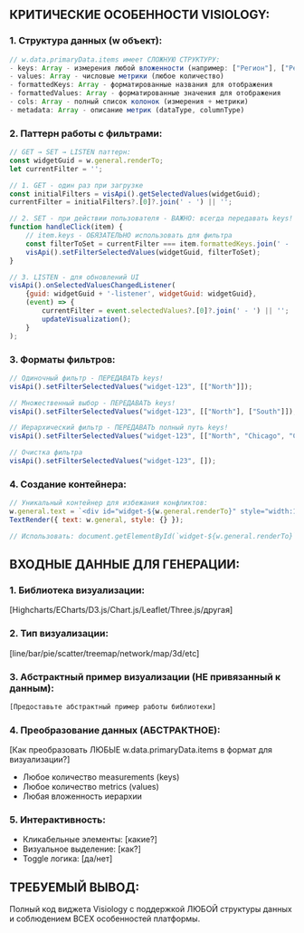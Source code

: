 ## КРИТИЧЕСКИЕ ОСОБЕННОСТИ VISIOLOGY:

### 1. Структура данных (w объект):
```javascript
// w.data.primaryData.items имеет СЛОЖНУЮ СТРУКТУРУ:
- keys: Array - измерения любой вложенности (например: ["Регион"], ["Регион", "Город"], ["Регион", "Город", "Клиент"])
- values: Array - числовые метрики (любое количество)
- formattedKeys: Array - форматированные названия для отображения
- formattedValues: Array - форматированные значения для отображения  
- cols: Array - полный список колонок (измерения + метрики)
- metadata: Array - описание метрик (dataType, columnType)
```

### 2. Паттерн работы с фильтрами:
```javascript
// GET → SET → LISTEN паттерн:
const widgetGuid = w.general.renderTo;
let currentFilter = '';

// 1. GET - один раз при загрузке
const initialFilters = visApi().getSelectedValues(widgetGuid);
currentFilter = initialFilters?.[0]?.join(' - ') || '';

// 2. SET - при действии пользователя - ВАЖНО: всегда передавать keys!
function handleClick(item) {
    // item.keys - ОБЯЗАТЕЛЬНО использовать для фильтра
    const filterToSet = currentFilter === item.formattedKeys.join(' - ') ? [] : [item.keys];
    visApi().setFilterSelectedValues(widgetGuid, filterToSet);
}

// 3. LISTEN - для обновлений UI
visApi().onSelectedValuesChangedListener(
    {guid: widgetGuid + '-listener', widgetGuid: widgetGuid},
    (event) => {
        currentFilter = event.selectedValues?.[0]?.join(' - ') || '';
        updateVisualization();
    }
);
```

### 3. Форматы фильтров:
```javascript
// Одиночный фильтр - ПЕРЕДАВАТЬ keys!
visApi().setFilterSelectedValues("widget-123", [["North"]]);

// Множественный выбор - ПЕРЕДАВАТЬ keys!
visApi().setFilterSelectedValues("widget-123", [["North"], ["South"]]);

// Иерархический фильтр - ПЕРЕДАВАТЬ полный путь keys!
visApi().setFilterSelectedValues("widget-123", [["North", "Chicago", "Customer1"]]);

// Очистка фильтра
visApi().setFilterSelectedValues("widget-123", []);
```

### 4. Создание контейнера:
```javascript
// Уникальный контейнер для избежания конфликтов:
w.general.text = `<div id="widget-${w.general.renderTo}" style="width:100%; height:100%;"></div>`;
TextRender({ text: w.general, style: {} });

// Использовать: document.getElementById(`widget-${w.general.renderTo}`)
```

## ВХОДНЫЕ ДАННЫЕ ДЛЯ ГЕНЕРАЦИИ:

### 1. Библиотека визуализации:
[Highcharts/ECharts/D3.js/Chart.js/Leaflet/Three.js/другая]

### 2. Тип визуализации:
[line/bar/pie/scatter/treemap/network/map/3d/etc]

### 3. Абстрактный пример визуализации (НЕ привязанный к данным):
```javascript
[Предоставьте абстрактный пример работы библиотеки]
```

### 4. Преобразование данных (АБСТРАКТНОЕ):
[Как преобразовать ЛЮБЫЕ w.data.primaryData.items в формат для визуализации?]
- Любое количество measurements (keys)
- Любое количество metrics (values)
- Любая вложенность иерархии

### 5. Интерактивность:
- Кликабельные элементы: [какие?]
- Визуальное выделение: [как?]
- Toggle логика: [да/нет]

## ТРЕБУЕМЫЙ ВЫВОД:
Полный код виджета Visiology с поддержкой ЛЮБОЙ структуры данных и соблюдением ВСЕХ особенностей платформы.
